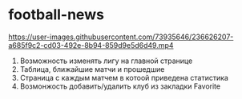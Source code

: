 # football-news


https://user-images.githubusercontent.com/73935646/236626207-a685f9c2-cd03-492e-8b94-859d9e5d6d49.mp4

1) Возможность изменять лигу на главной странице
2) Таблица, ближайшие матчи и прошедшие
3) Страница с каждым матчем в котоой приведена статистика
4) Возмонжость добавить/удалить клуб из закладки Favorite
